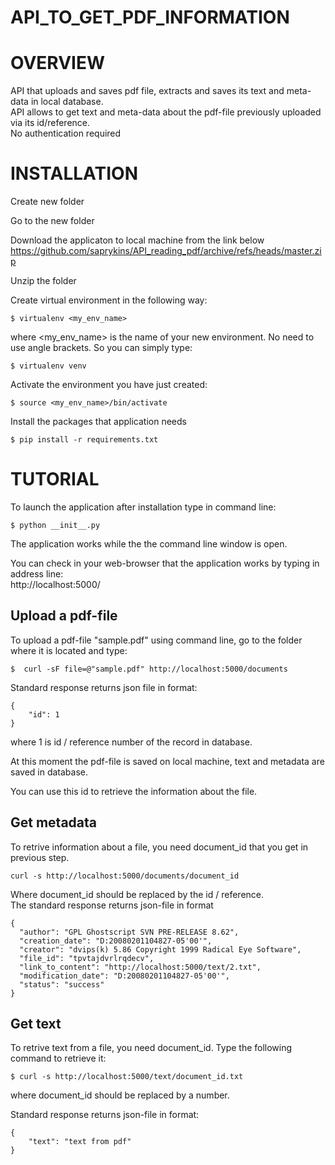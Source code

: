 # API_TO_GET_PDF_INFORMATION

# OVERVIEW
API that uploads and saves pdf file, extracts and saves its text and meta-data in local database.  
API allows to get text and meta-data about the pdf-file previously uploaded via its id/reference.  
No authentication required

# INSTALLATION
<!---
? you need Python installed
-->

Create new folder  

Go to the new folder  

Download the applicaton to local machine from the link below  
https://github.com/saprykins/API_reading_pdf/archive/refs/heads/master.zip  

Unzip the folder  

Create virtual environment in the following way:  
```
$ virtualenv <my_env_name>
```
where <my_env_name> is the name of your new environment. No need to use angle brackets. So you can simply type: 
```
$ virtualenv venv
```

Activate the environment you have just created: 
```
$ source <my_env_name>/bin/activate
```
Install the packages that application needs
```
$ pip install -r requirements.txt
```

# TUTORIAL
To launch the application after installation type in command line:  
```
$ python __init__.py
```
The application works while the the command line window is open.  

You can check in your web-browser that the application works by typing in address line:  
http://localhost:5000/  

## Upload a pdf-file  

To upload a pdf-file "sample.pdf" using command line, go to the folder where it is located and type: 
```
$  curl -sF file=@"sample.pdf" http://localhost:5000/documents
```
Standard response returns json file in format:  
```
{
    "id": 1
}
```
where 1 is id / reference number of the record in database.  

At this moment the pdf-file is saved on local machine, text and metadata are saved in database.  

You can use this id to retrieve the information about the file.  

## Get metadata  

To retrive information about a file, you need document_id that you get in previous step. 
```
curl -s http://localhost:5000/documents/document_id
```
Where document_id should be replaced by the id / reference.  
The standard response returns json-file in format
```
{
  "author": "GPL Ghostscript SVN PRE-RELEASE 8.62",
  "creation_date": "D:20080201104827-05'00'",
  "creator": "dvips(k) 5.86 Copyright 1999 Radical Eye Software",
  "file_id": "tpvtajdvrlrqdecv",
  "link_to_content": "http://localhost:5000/text/2.txt",
  "modification_date": "D:20080201104827-05'00'",
  "status": "success"
}
```

## Get text  

To retrive text from a file, you need document_id. Type the following command to retrieve it:  
```
$ curl -s http://localhost:5000/text/document_id.txt
```
where document_id should be replaced by a number.  

Standard response returns json-file in format:  
```
{
    "text": "text from pdf"
}
```

<!---
step-by-step instructions for using APIs to accomplish specific tasks or workflows with detailed explanations about using the endpoints and parameters in each function call or method invocation.

can get pdf or PDF files

when no you send not pdf
{
# "status":500,
"error_message":"the file-type you send is not pdf",
}

for docs, you can include advice to use gitk ou git log --graph to show commits

# REFERENCE
structure, parameters, and return values for each function or method in an API.

it creates a folder if it doesn't exist
-->